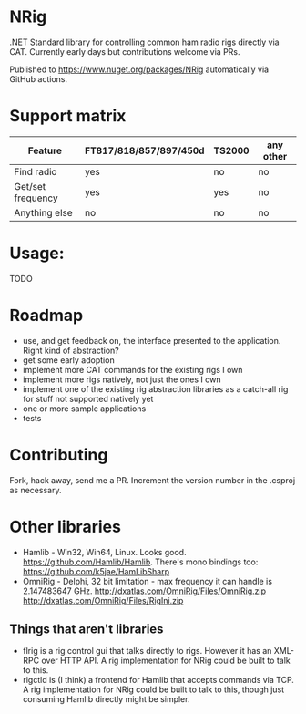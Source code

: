 # NRig
.NET Standard library for controlling common ham radio rigs directly via CAT. Currently early days but contributions welcome via PRs.

Published to https://www.nuget.org/packages/NRig automatically via GitHub actions.

# Support matrix

| Feature           | FT817/818/857/897/450d | TS2000 | any other |
| ----------------- | ---------------------- | ------ | --------- |
| Find radio        | yes                    | no     | no        |
| Get/set frequency | yes                    | yes    | no        |
| Anything else     | no                     | no     | no        |

# Usage:
TODO

# Roadmap
- use, and get feedback on, the interface presented to the application. Right kind of abstraction?
- get some early adoption
- implement more CAT commands for the existing rigs I own
- implement more rigs natively, not just the ones I own
- implement one of the existing rig abstraction libraries as a catch-all rig for stuff not supported natively yet
- one or more sample applications
- tests

# Contributing
Fork, hack away, send me a PR.
Increment the version number in the .csproj as necessary.

# Other libraries
- Hamlib - Win32, Win64, Linux. Looks good. https://github.com/Hamlib/Hamlib. There's mono bindings too: https://github.com/k5jae/HamLibSharp
- OmniRig - Delphi, 32 bit limitation - max frequency it can handle is 2.147483647 GHz. http://dxatlas.com/OmniRig/Files/OmniRig.zip http://dxatlas.com/OmniRig/Files/RigIni.zip

## Things that aren't libraries
- flrig is a rig control gui that talks directly to rigs. However it has an XML-RPC over HTTP API. A rig implementation for NRig could be built to talk to this.
- rigctld is (I think) a frontend for Hamlib that accepts commands via TCP. A rig implementation for NRig could be built to talk to this, though just consuming Hamlib directly might be simpler.
